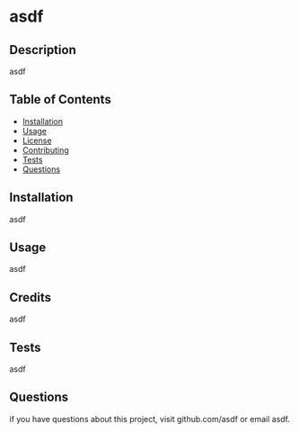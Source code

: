 # asdf

  

  ## Description
  asdf

  ## Table of Contents 
  * [Installation](#installation)
  * [Usage](#usage)
  * [License](#credits)
  * [Contributing](#license) 
  * [Tests](#questions)
  * [Questions](#questions)

  ## Installation
  asdf

  ## Usage
  asdf

  

  ## Credits
  asdf

  ## Tests
  asdf

  ## Questions
  if you have questions about this project, visit github.com/asdf
  or email asdf.
